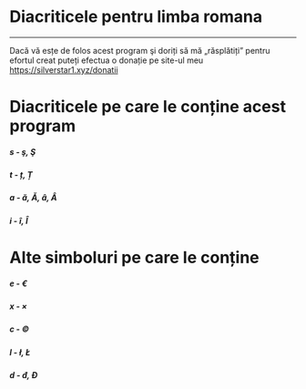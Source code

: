 # Diacriticele pentru limba romana

--------------------

Dacă vă esțe de folos acest program şi doriți să mă „răsplătiți” pentru efortul creat puteți efectua o donație pe site-ul meu
https://silverstar1.xyz/donatii

# Diacriticele pe care le conține acest program
##### s - ş, Ş
##### t - ț, Ț
##### a - ă, Ă, â, Â
##### i - î, Î
# Alte simboluri pe care le conține
##### e - €
##### x - ×
##### c - ©
##### l - ł, Ł
##### d - đ, Đ
